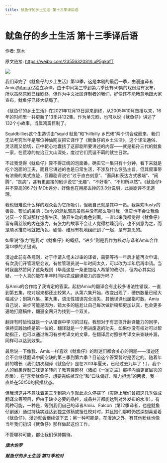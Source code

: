 ```yaml
---
title: 鱿鱼仔的乡土生活 第十三季译后语
---
```


# 鱿鱼仔的乡土生活 第十三季译后语

作者: 旗木

原文链接: https://weibo.com/2355632031/LuP5gkqfT

![](/image/鱿鱼仔的乡土生活%20第十三季译后语.webp)

我们译完了《鱿鱼仔的乡土生活》第13季，这是本剧的最后一季，由漫迪译者Amiu[@Amiu77](https://weibo.com/n/Amiu77)独立承译。由于中间第三季到第六季还有50集的戏份没有发布，所以虽然原剧已经剧终，但作为中文社区译制者的我们，好像还不能畅意地跟大家宣布，鱿鱼仔已经大结局了。

《鱿鱼仔的乡土生活》在2021年12月13日迎来剧终，从2005年10月首播以来，16年的时间里一共更新了13季共132集。作为单元剧，也可以说《鱿鱼仔》讲述了132个小故事，当属鸿篇巨制了。

Squidbillies这个生造词由“squid 鱿鱼”和“hillbilly 乡巴佬”两个词合成而来，我们无法考究当年是哪位神仙网友把它译作了《鱿鱼仔的乡土生活》，这个译法通俗、灵活而又恰切，正中靶心地囊括了这部剧所要讲述的内容——就是祖孙三代的鱿鱼一家，在荒凉的佐治亚大山深处，度过它们荒诞不羁的鱿生日常。

不过我觉得《鱿鱼仔》算不得正统的泡面番，确实它一集只有十分钟，看下来就是吃个泡面的工夫，而且它讲述的也是日常生活，不涉及什么恢弘主旨。但其叙事带有浓重的美式痕迹，豆瓣剧评说它“过于直白刻意”、“画风和表达方式极端”、“闹腾”、“丧病”，甚有更直接的剧评说它“无趣”、“不好看”、“不知所以然”。《鱿鱼仔》并不算高的6.7分IMDb评分，好像也在用那丢掉的3.3分说明，此类剧评不无道理。

我也很难说什么样的观众会为它所吸引，但我自己就是其中一员。我喜欢Rusty的善良、警长的呆萌；Early的混乱邪恶虽然并没有那么吸引我，但它也不会让我像讨厌一个反派那样觉得生厌。除开生动的角色刻画，一直以来我都觉得《鱿鱼仔》富有藕丝般的内在张力，有张力的故事不会让人觉得枯燥沉闷，也不刻意为之，而是顺水推舟地就把角色、剧情、结局有机地组织到了一起，是有意思的。

如果说“张力”是我对《鱿鱼仔》的概括，“进步”则是我作为校对与译者Amiu合作第13季的关键词。

漫迪此前有条规则，对于申请入组未过审的译者，需要等待一年后才能再次申请。有次我们开管理层会议，有位管理员说一年时间太久，可以改为半年后再申请。当时我虽然赞同了这条规则（毕竟这是一条更加给人希望的改动），但内心其实迟疑，一个人真的能在半年时间内完成翻译能力的提升吗？

与Amiu的合作给了我肯定的答案。起初Amiu的翻译会有比较多语法性错误，一直到第五集，校对起来都还比较累人。从第六集开始，改变出现了，硬伤数量已经大幅减少；到第八集、第九集，语法性错误完全消失，其他误译也屈指可数。Amiu自己说，进步可能是因为，错太多的尴尬让自己每次做新稿都更加认真，也会更多遍地打磨稿件，翻遍全网只为找到一个双关。

翻译有时恰恰就是一个从错误中学习的过程。我想对于有志提升翻译能力的同学，保持实践始终是第一位的，翻译就是一个用进废退的功夫，如果你没有校对可以帮助指正，也可以通过练习有参考译文的文章，在翻译后对照参考译文来查缺补漏，同样可以达到效果。

最后说一下像我、Amiu一样喜欢《鱿鱼仔》的剧迷们都会关心的问题——漫迪还会不会继续翻译中间空缺的第三季到第六季？目前这个答案暂时是否定的。随着年龄的增长（我们初次翻译《鱿鱼仔》是在2013年夏天，已经过去九年了！），我个人的剧集译制口味更多转向了教育类题材（诸如《一家之主》那样内涵更富层次的剧集），在“喜爱鱿鱼仔、想要完结掉汉化”和“口味偏好、精力担忧”的两极，我一直处在50/50的摇摆状态。

但我想这并不意味着第三季到第六季就此永久停摆了（实际上我们曾把这几季做成翻译众筹项目，但由于缺少必要的品控，成品并非都能达到对外发布的水准）。有两种可能，一种是，等到我们自己的译者Amiu、Falcon（第12季译者，也是鱿鱼仔剧迷）通过持续实践达到独立做稿或担任校对时，并且她们那时仍然深刻喜爱着《鱿鱼仔》，漫迪就会继续做下去；另一种可能是，在漫迪之外，有其他粉丝也像当年我们初识《鱿鱼仔》那样做起这份工作。

不管哪种可能，都让我们保持期待。

***旗木佐罗***

***鱿鱼仔的乡土生活·第13季校对***